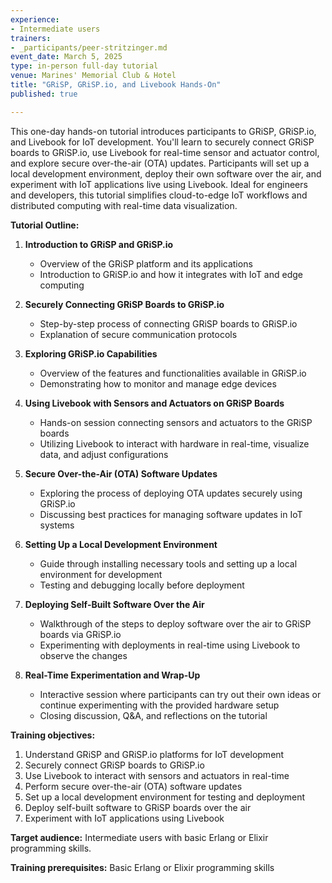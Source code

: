 ```yaml
---
experience:
- Intermediate users
trainers:
- _participants/peer-stritzinger.md
event_date: March 5, 2025
type: in-person full-day tutorial
venue: Marines' Memorial Club & Hotel
title: "GRiSP, GRiSP.io, and Livebook Hands-On"
published: true

---
```

This one-day hands-on tutorial introduces participants to GRiSP, GRiSP.io, and Livebook for IoT development. You'll learn to securely connect GRiSP boards to GRiSP.io, use Livebook for real-time sensor and actuator control, and explore secure over-the-air (OTA) updates. Participants will set up a local development environment, deploy their own software over the air, and experiment with IoT applications live using Livebook. Ideal for engineers and developers, this tutorial simplifies cloud-to-edge IoT workflows and distributed computing with real-time data visualization.

**Tutorial Outline:**

1. **Introduction to GRiSP and GRiSP.io**
   - Overview of the GRiSP platform and its applications
   - Introduction to GRiSP.io and how it integrates with IoT and edge computing

2. **Securely Connecting GRiSP Boards to GRiSP.io**
   - Step-by-step process of connecting GRiSP boards to GRiSP.io
   - Explanation of secure communication protocols

3. **Exploring GRiSP.io Capabilities**
   - Overview of the features and functionalities available in GRiSP.io
   - Demonstrating how to monitor and manage edge devices

4. **Using Livebook with Sensors and Actuators on GRiSP Boards**
   - Hands-on session connecting sensors and actuators to the GRiSP boards
   - Utilizing Livebook to interact with hardware in real-time, visualize data, and adjust configurations

5. **Secure Over-the-Air (OTA) Software Updates**
   - Exploring the process of deploying OTA updates securely using GRiSP.io
   - Discussing best practices for managing software updates in IoT systems

6. **Setting Up a Local Development Environment**
   - Guide through installing necessary tools and setting up a local environment for development
   - Testing and debugging locally before deployment

7. **Deploying Self-Built Software Over the Air**
   - Walkthrough of the steps to deploy software over the air to GRiSP boards via GRiSP.io
   - Experimenting with deployments in real-time using Livebook to observe the changes

8. **Real-Time Experimentation and Wrap-Up**
   - Interactive session where participants can try out their own ideas or continue experimenting with the provided hardware setup
   - Closing discussion, Q&A, and reflections on the tutorial

**Training objectives:**
1. Understand GRiSP and GRiSP.io platforms for IoT development
2. Securely connect GRiSP boards to GRiSP.io
3. Use Livebook to interact with sensors and actuators in real-time
4. Perform secure over-the-air (OTA) software updates
5. Set up a local development environment for testing and deployment
6. Deploy self-built software to GRiSP boards over the air
7. Experiment with IoT applications using Livebook

**Target audience:**
Intermediate users with basic Erlang or Elixir programming skills.

**Training prerequisites:**
Basic Erlang or Elixir programming skills
